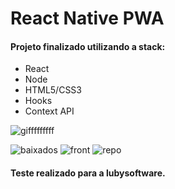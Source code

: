 # React Native PWA
#### Projeto finalizado utilizando a stack:

* React
* Node
* HTML5/CSS3
* Hooks
* Context API

![gifffffffff](https://user-images.githubusercontent.com/68708850/100690741-fb8d7f80-3365-11eb-8e18-bd700c50a770.gif)

![baixados](https://user-images.githubusercontent.com/68708850/100169445-4c066800-2ea2-11eb-9f51-19e19dbc328d.png)
![front](https://user-images.githubusercontent.com/68708850/100255754-b101a280-2f22-11eb-8c28-eb70f0a06410.png)
![repo](https://user-images.githubusercontent.com/68708850/100255759-b232cf80-2f22-11eb-90c4-f34e492dec05.png)



#### Teste realizado para a lubysoftware.
